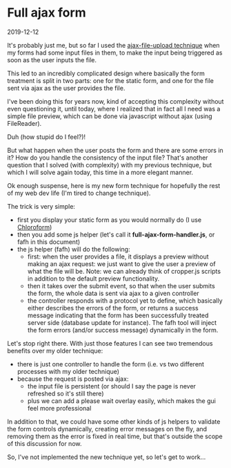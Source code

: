 Full ajax form
==================
2019-12-12



It's probably just me, but so far I used the [ajax-file-upload technique](https://github.com/lingtalfi/TheBar/blob/master/discussions/ajax-file-upload.md) when my forms had some input files in them,
to make the input being triggered as soon as the user inputs the file.

This led to an incredibly complicated design where basically the form treatment is split in two parts: one for the static form,
and one for the file sent via ajax as the user provides the file.

I've been doing this for years now, kind of accepting this complexity without even questioning it, until today, where I realized that
in fact all I need was a simple file preview, which can be done via javascript without ajax (using FileReader).

Duh (how stupid do I feel?)!


But what happen when the user posts the form and there are some errors in it? How do you handle the consistency of the
input file? 
That's another question that I solved (with complexity) with my previous technique, but which I will solve again today,
this time in a more elegant manner.



Ok enough suspense, here is my new form technique for hopefully the rest of my web dev life (I'm tired to change technique).


The trick is very simple: 

- first you display your static form as you would normally do (I use [Chloroform](https://github.com/lingtalfi/Chloroform))
- then you add some js helper (let's call it **full-ajax-form-handler.js**, or fafh in this document)
- the js helper (fafh) will do the following:
    - first: when the user provides a file, it displays a preview without making an ajax request: we just want to give the user
            a preview of what the file will be. Note: we can already think of cropper.js scripts in addition to the default preview functionality.
    - then it takes over the submit event, so that when the user submits the form, the whole data is sent via ajax to a given controller
    - the controller responds with a protocol yet to define, which basically either describes the errors of the form, or returns a success message 
            indicating that the form has been successfully treated server side (database update for instance).
            The fafh tool will inject the form errors (and/or success message) dynamically in the form.
            
            

Let's stop right there.
With just those features I can see two tremendous benefits over my older technique:

- there is just one controller to handle the form (i.e. vs two different processes with my older technique)
- because the request is posted via ajax:
    - the input file is persistent (or should I say the page is never refreshed so it's still there)
    - plus we can add a please wait overlay easily, which makes the gui feel more professional
    
    
In addition to that, we could have some other kinds of js helpers to validate the form controls dynamically, creating
error messages on the fly, and removing them as the error is fixed in real time, but that's outside the scope
of this discussion for now.


So, I've not implemented the new technique yet, so let's get to work...     
                         





 